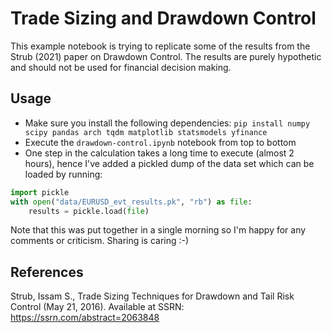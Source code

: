 # Trade Sizing and Drawdown Control

This example notebook is trying to replicate some of the results from the Strub (2021) paper on Drawdown Control. The results are purely hypothetic and should not be used for financial decision making.

## Usage
- Make sure you install the following dependencies: `pip install numpy scipy pandas arch tqdm matplotlib statsmodels yfinance`
- Execute the `drawdown-control.ipynb` notebook from top to bottom
- One step in the calculation takes a long time to execute (almost 2 hours), hence I've added a pickled dump of the data set which can be loaded by running:

```python
import pickle
with open("data/EURUSD_evt_results.pk", "rb") as file:
    results = pickle.load(file)
```

Note that this was put together in a single morning so I'm happy for any comments or criticism. Sharing is caring :-)

## References
Strub, Issam S., Trade Sizing Techniques for Drawdown and Tail Risk Control (May 21, 2016). Available at SSRN: https://ssrn.com/abstract=2063848